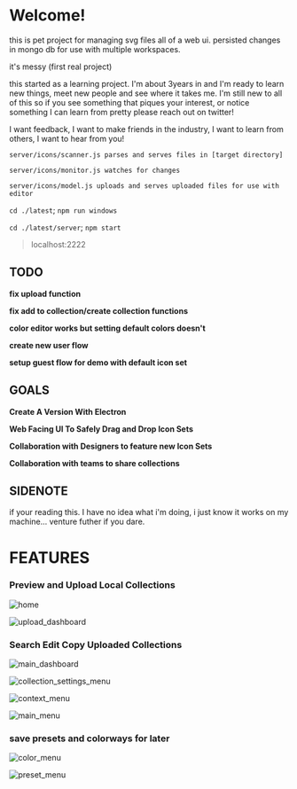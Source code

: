 # Welcome!
this is pet project for managing svg files all of a web ui. 
persisted changes in mongo db for use with multiple workspaces.

it's messy (first real project)

this started as a learning project. I'm about 3years in and I'm ready to learn new things, meet new people and see where it takes me.
I'm still new to all of this so if you see something that piques your interest, or notice something I can learn from pretty please reach out on twitter!

I want feedback, I want to make friends in the industry, I want to learn from others, I want to hear from you!

```
server/icons/scanner.js parses and serves files in [target directory]

server/icons/monitor.js watches for changes

server/icons/model.js uploads and serves uploaded files for use with editor
```

`cd ./latest`; `npm run windows`

`cd ./latest/server`; `npm start`

>localhost:2222

## TODO

**fix upload function**

**fix add to collection/create collection functions**

**color editor works but setting default colors doesn't**

**create new user flow**

**setup guest flow for demo with default icon set**

## GOALS

**Create A Version With Electron**

**Web Facing UI To Safely Drag and Drop Icon Sets**

**Collaboration with Designers to feature new Icon Sets**

**Collaboration with teams to share collections**

## SIDENOTE
if your reading this. I have no idea what i'm doing, i just know it works on my machine... venture futher if you dare.

# FEATURES

### Preview and Upload Local Collections
![home](https://github.com/user-attachments/assets/e1fd9e9c-f8e7-4e7f-8db2-e3c55c8c6f07)

![upload_dashboard](https://github.com/user-attachments/assets/f53c5adb-0944-4831-acc1-23d9a441146b)

### Search Edit Copy Uploaded Collections
![main_dashboard](https://github.com/user-attachments/assets/806a7032-aad6-4f16-ae30-ff9231af2b20)

![collection_settings_menu](https://github.com/user-attachments/assets/1dcc7811-c2f2-46cc-b720-84be1ec93dc9)

![context_menu](https://github.com/user-attachments/assets/824c48fd-e0dc-437f-aed4-9e843e5064b9)

![main_menu](https://github.com/user-attachments/assets/71cdf4db-4d1d-40b4-adad-4d6dbd407ae1)


### save presets and colorways for later
![color_menu](https://github.com/user-attachments/assets/54391653-44ef-4d34-a183-d3d1c232ba20)

![preset_menu](https://github.com/user-attachments/assets/1da568e0-0e40-472e-8582-b6bf3f8f638e)
